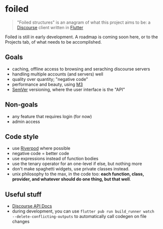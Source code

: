 # foiled

> "Foiled structures" is an anagram of what this project aims to be: a [Discourse](https://discourse.org) client written in [Flutter](https://flutter.dev)

Foiled is still in early development. A roadmap is coming soon here, or to the Projects tab, of what needs to be accomplished.

## Goals
 - caching, offline access to browsing and seraching discourse servers
 - handling multiple accounts (and servers) well
 - quality over quantity; "negative code"
 - performance and beauty, using [M3](https://m3.material.io)
 - [SemVer](https://semver.org) versioning, where the user interface is the "API"

## Non-goals
 - any feature that requires login (for now)
 - admin access

## Code style
 - use [Riverpod](https://riverpod.dev) where possible
 - negative code = better code
 - use expressions instead of function bodies
 - use the tenary operator for an one-level if else, but nothing more
 - don't make spaghetti widgets, use private classes instead.
 - unix philosophy to the max, in the code too: **each function, class, provider, and whatever should do one thing, but that well**.

## Useful stuff
 - [Discourse API Docs](https://docs.discourse.org/)
 - during development, you can use `flutter pub run build_runner watch --delete-conflicting-outputs` to automatically call codegen on file changes
